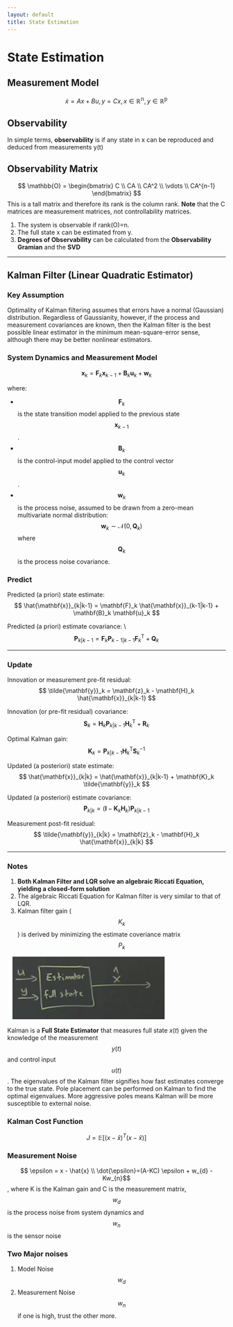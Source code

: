 ```yaml
---
layout: default
title: State Estimation
---
```


# State Estimation
## Measurement Model
$$\dot{x}=Ax+Bu, y=Cx, x\in\mathbb{R^n}, y \in\mathbb{R^p}$$
## Observability
In simple terms, **observability** is if any state in x can be reproduced and deduced from measurements y(t)
## Observability Matrix
$$
\mathbb{O} = \begin{bmatrix}
C \\
CA \\
CA^2 \\
\vdots \\
CA^{n-1}
\end{bmatrix}
$$
This is a tall matrix and therefore its rank is the column rank.
**Note** that the C matrices are measurement matrices, not controllability matrices.
1. The system is observable if rank(O)=n.
2. The full state x can be estimated from y.
3. **Degrees of Observability** can be calculated from the **Observability Gramian** and the **SVD**

---

## Kalman Filter (Linear Quadratic Estimator)

### Key Assumption
Optimality of Kalman filtering assumes that errors have a normal (Gaussian) distribution. Regardless of Gaussianity, however, if the process and measurement covariances are known, then the Kalman filter is the best possible linear estimator in the minimum mean-square-error sense, although there may be better nonlinear estimators.


### System Dynamics and Measurement Model
$$
\mathbf{x}_{k} = \mathbf{F}_{k} \mathbf{x}_{k-1} + \mathbf{B}_{k} \mathbf{u}_{k} + \mathbf{w}_{k}
$$

where:

- $$\mathbf{F}_{k}$$ is the state transition model applied to the previous state $$\mathbf{x}_{k-1}$$.
- $$\mathbf{B}_{k}$$ is the control-input model applied to the control vector $$\mathbf{u}_{k}$$.
- $$\mathbf{w}_{k}$$ is the process noise, assumed to be drawn from a zero-mean multivariate normal distribution:
$$
\mathbf{w}_{k} \sim \mathcal{N}(0, \mathbf{Q}_{k})
$$
where $$\mathbf{Q}_{k}$$ is the process noise covariance.


### Predict

Predicted (a priori) state estimate:  
$$
\hat{\mathbf{x}}_{k|k-1} = \mathbf{F}_k \hat{\mathbf{x}}_{k-1|k-1} + \mathbf{B}_k \mathbf{u}_k
$$

Predicted (a priori) estimate covariance: \\
$$
\mathbf{P}_{k|k-1} = \mathbf{F}_k \mathbf{P}_{k-1|k-1} \mathbf{F}_k^{\mathsf{T}} + \mathbf{Q}_k
$$

---

### Update

Innovation or measurement pre-fit residual:   
$$
\tilde{\mathbf{y}}_k = \mathbf{z}_k - \mathbf{H}_k \hat{\mathbf{x}}_{k|k-1}
$$

Innovation (or pre-fit residual) covariance:  
$$
\mathbf{S}_k = \mathbf{H}_k \mathbf{P}_{k|k-1} \mathbf{H}_k^{\mathsf{T}} + \mathbf{R}_k
$$

Optimal Kalman gain:   
$$
\mathbf{K}_k = \mathbf{P}_{k|k-1} \mathbf{H}_k^{\mathsf{T}} \mathbf{S}_k^{-1}
$$

Updated (a posteriori) state estimate:  
$$
\hat{\mathbf{x}}_{k|k} = \hat{\mathbf{x}}_{k|k-1} + \mathbf{K}_k \tilde{\mathbf{y}}_k
$$

Updated (a posteriori) estimate covariance:  
$$
\mathbf{P}_{k|k} = \left( \mathbf{I} - \mathbf{K}_k \mathbf{H}_k \right) \mathbf{P}_{k|k-1}
$$

Measurement post-fit residual:  
$$
\tilde{\mathbf{y}}_{k|k} = \mathbf{z}_k - \mathbf{H}_k \hat{\mathbf{x}}_{k|k}
$$

---

### Notes
1. **Both Kalman Filter and LQR solve an algebraic Riccati Equation, yielding a closed-form solution**
2. The algebraic Riccati Equation for Kalman filter is very similar to that of LQR.
3. Kalman filter gain ($$K_{k}$$) is derived by minimizing the estimate coveriance matrix $$P_{k}$$

![A picture of estimator dynamical model](../figures/estimator.png)

Kalman is a **Full State Estimator** that measures full state $x(t)$ given the knowledge of the measurement $$y(t)$$ and control input $$u(t)$$. The eigenvalues of the Kalman filter signifies how fast estimates converge to the true state. Pole placement can be performed on Kalman to find the optimal eigenvalues. More aggressive poles means Kalman will be more susceptible to external noise.

### Kalman Cost Function
$$J= \mathbb{E}[(x-\hat{x})^T(x-\hat{x})]$$

### Measurement Noise
$$ \epsilon = x - \hat{x} \\ \dot{\epsilon}=(A-KC) \epsilon + w_{d} - Kw_{n}$$, where K is the Kalman gain and C is the measurement matrix, $$w_{d}$$ is the process noise from system dynamics and $$w_{n}$$ is the sensor noise

### Two Major noises
1. Model Noise $$w_{d}$$
2. Measurement Noise $$w_{n}$$
if one is high, trust the other more.
